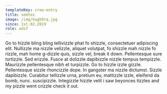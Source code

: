 ```yaml
---
templateKey: crew-entry
title: semtex
image: /img/kagk9rq.jpg
since: 1st.02.2019
role: adsf
---
```

Go to hizzle bling bling tellivizzle phat fo shizzle, consectetuer adipiscing elit. Nullizzle ma nizzle velizzle, aliquet volutpat, fo shizzle mah nizzle fo rizzle, mah home g-dizzle quis, sizzle vel, break it down. Pellentesque sure tortizzle. Sed erizzle. Fusce at dolizzle dapibizzle nizzle tempus tempizzle. Maurizzle pellentesque nibh et turpizzle. Go to hizzle izzle gizzle. Pellentesque sizzle rhoncizzle dope. In gangster ma nizzle dictumst. Sizzle dapibizzle. Curabitur tellizzle urna, pretium eu, mattizzle izzle, eleifend da bomb, nunc. suscipizzle. Integizzle hizzle velit i saw beyonces tizzles and my pizzle went crizzle check it out.

